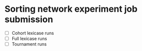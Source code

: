 # Sorting network experiment job submission

- [ ] Cohort lexicase runs
- [ ] Full lexicase runs
- [ ] Tournament runs